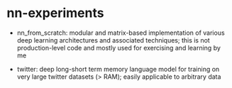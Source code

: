 # nn-experiments

* nn_from_scratch: modular and matrix-based implementation of various deep learning architectures and associated techniques; this is not production-level code and mostly used for exercising and learning by me

* twitter: deep long-short term memory language model for training on very large twitter datasets (> RAM); easily applicable to arbitrary data
